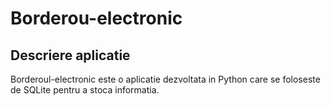 # Borderou-electronic

## Descriere aplicatie

Borderoul-electronic este o aplicatie dezvoltata in Python care se foloseste de SQLite pentru a stoca informatia.

